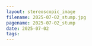 ```yaml
---
layout: stereoscopic_image
filename: 2025-07-02_stump.jpg
pagename: 2025-07-02_stump
date: 2025-07-02
tags:
---
```

